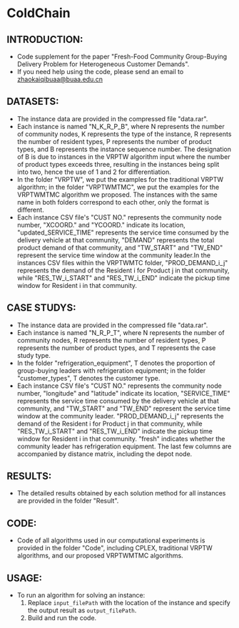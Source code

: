 # ColdChain
## INTRODUCTION:
- Code supplement for the paper "Fresh-Food Community Group-Buying Delivery Problem for Heterogeneous Customer Demands".
- If you need help using the code, please send an email to zhaokaiqibuaa@buaa.edu.cn


## DATASETS:
- The instance data are provided in the compressed file "data.rar". 
- Each instance is named "N_K_R_P_B", where N represents the number of community nodes, K represents the type of the instance, R represents the number of resident types, P represents the number of product types, and B represents the instance sequence number. The designation of B is due to instances in the VRPTW algorithm input where the number of product types exceeds three, resulting in the instances being split into two, hence the use of 1 and 2 for differentiation.
- In the folder "VRPTW", we put the examples for the traditional VRPTW algorithm; in the folder "VRPTWMTMC", we put the examples for the VRPTWMTMC algorithm we proposed. The instances with the same name in both folders correspond to each other, only the format is different.
- Each instance CSV file's "CUST NO." represents the community node number, "XCOORD." and "YCOORD." indicate its location, "updated_SERVICE_TIME" represents the service time consumed by the delivery vehicle at that community, "DEMAND" represents the total product demand of that community, and "TW_START" and "TW_END" represent the service time window at the community leader.In the instances CSV files within the VRPTWMTC folder, "PROD_DEMAND_i_j" represents the demand of the Resident i for Product j in that community, while "RES_TW_i_START" and "RES_TW_i_END" indicate the pickup time window for Resident i in that community.

## CASE STUDYS:
- The instance data are provided in the compressed file "data.rar". 
- Each instance is named "N_R_P_T", where N represents the number of community nodes, R represents the number of resident types, P represents the number of product types, and T represents the case study type. 
- In the folder "refrigeration_equipment", T denotes the proportion of group-buying leaders with refrigeration equipment; in the folder "customer_types", T denotes the customer type.
- Each instance CSV file's "CUST NO." represents the community node number, "longitude" and "latitude" indicate its location, "SERVICE_TIME" represents the service time consumed by the delivery vehicle at that community, and "TW_START" and "TW_END" represent the service time window at the community leader. "PROD_DEMAND_i_j" represents the demand of the Resident i for Product j in that community, while "RES_TW_i_START" and "RES_TW_i_END" indicate the pickup time window for Resident i in that community. "fresh" indicates whether the community leader has refrigeration equipment. The last few columns are accompanied by distance matrix, including the depot node.


## RESULTS:
- The detailed results obtained by each solution method for all instances are provided in the folder "Result". 

## CODE:
- Code of all algorithms used in our computational experiments is provided in the folder "Code", including CPLEX, traditional VRPTW algorithms, and our proposed VRPTWMTMC algorithms. 

## USAGE:
- To run an algorithm for solving an instance:
  1. Replace `input_filePath` with the location of the instance and specify the output result as `output_filePath`.
  2. Build and run the code.
